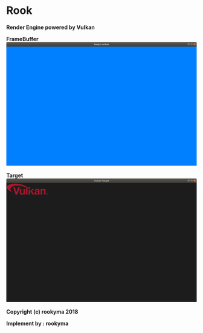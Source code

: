 Rook
====
**Render Engine powered by Vulkan**

**FrameBuffer**
![FrameBuffer](https://github.com/mRooky/Rooky/blob/master/Resource/FrameBuffer.png)  

**Target**
![Target](https://github.com/mRooky/Rooky/blob/master/Resource/vulkan_target.png)  

**Copyright (c) rookyma 2018**

**Implement by : rookyma**